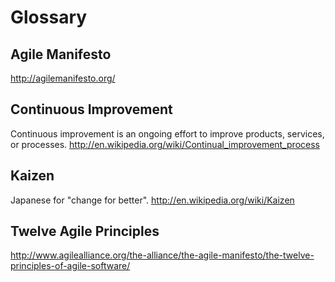 # Glossary

## Agile Manifesto

http://agilemanifesto.org/

## Continuous Improvement

Continuous improvement is an ongoing effort to improve products, services, or processes. http://en.wikipedia.org/wiki/Continual_improvement_process

## Kaizen

Japanese for "change for better". http://en.wikipedia.org/wiki/Kaizen

## Twelve Agile Principles

http://www.agilealliance.org/the-alliance/the-agile-manifesto/the-twelve-principles-of-agile-software/